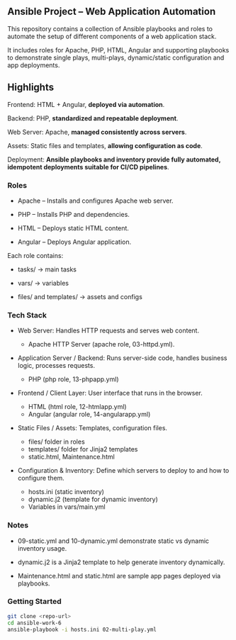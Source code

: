 ## Ansible Project – Web Application Automation

This repository contains a collection of Ansible playbooks and roles to automate the setup of different components of a web application stack.

It includes roles for Apache, PHP, HTML, Angular and supporting playbooks to demonstrate single plays, multi-plays, dynamic/static configuration and app deployments.

## Highlights

Frontend: HTML + Angular, **deployed via automation**.

Backend: PHP, **standardized and repeatable deployment**.

Web Server: Apache, **managed consistently across servers**.

Assets: Static files and templates, **allowing configuration as code**.

Deployment: **Ansible playbooks and inventory provide fully automated, idempotent deployments suitable for CI/CD pipelines**.

### Roles

- Apache – Installs and configures Apache web server.

- PHP – Installs PHP and dependencies.

- HTML – Deploys static HTML content.

- Angular – Deploys Angular application.

Each role contains:

- tasks/ → main tasks

- vars/ → variables

- files/ and templates/ → assets and configs

### Tech Stack
- Web Server: Handles HTTP requests and serves web content.
  - Apache HTTP Server (apache role, 03-httpd.yml).

- Application Server / Backend: Runs server-side code, handles business logic, processes requests.
  - PHP (php role, 13-phpapp.yml)

- Frontend / Client Layer: User interface that runs in the browser.
  - HTML (html role, 12-htmlapp.yml)
  - Angular (angular role, 14-angularapp.yml)

- Static Files / Assets: Templates, configuration files.
  - files/ folder in roles
  - templates/ folder for Jinja2 templates
  - static.html, Maintenance.html

- Configuration & Inventory: Define which servers to deploy to and how to configure them.
  - hosts.ini (static inventory)
  - dynamic.j2 (template for dynamic inventory)
  - Variables in vars/main.yml

### Notes

- 09-static.yml and 10-dynamic.yml demonstrate static vs dynamic inventory usage.

- dynamic.j2 is a Jinja2 template to help generate inventory dynamically.

- Maintenance.html and static.html are sample app pages deployed via playbooks.

### Getting Started

```bash
git clone <repo-url>
cd ansible-work-6
ansible-playbook -i hosts.ini 02-multi-play.yml
